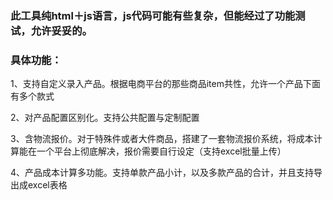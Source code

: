 ### 此工具纯html＋js语言，js代码可能有些复杂，但能经过了功能测试，允许妥妥的。

### 具体功能：

1、支持自定义录入产品。根据电商平台的那些商品item共性，允许一个产品下面有多个款式

2、对产品配置区别化。支持公共配置与定制配置

3、含物流报价。对于特殊件或者大件商品，搭建了一套物流报价系统，将成本计算能在一个平台上彻底解决，报价需要自行设定（支持excel批量上传）

4、产品成本计算多功能。支持单款产品小计，以及多款产品的合计，并且支持导出成excel表格
